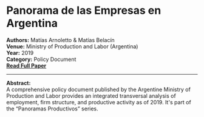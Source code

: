 # Panorama de las Empresas en Argentina

**Authors:** Matías Arnoletto & Matías Belacín  
**Venue:** Ministry of Production and Labor (Argentina)  
**Year:** 2019  
**Category:** Policy Document  
**[Read Full Paper](https://biblioteca.produccion.gob.ar/document/download/535)**

---

**Abstract:**  
A comprehensive policy document published by the Argentine Ministry of Production and Labor provides an integrated transversal analysis of employment, firm structure, and productive activity as of 2019. It's part of the “Panoramas Productivos” series.
